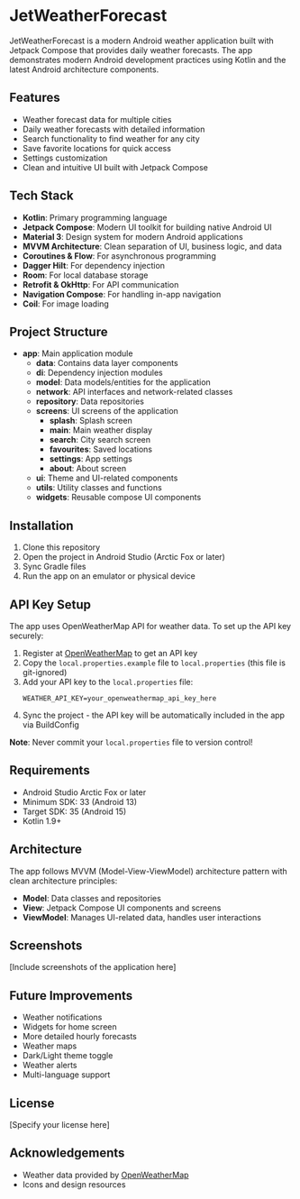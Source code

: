 # JetWeatherForecast

JetWeatherForecast is a modern Android weather application built with Jetpack Compose that provides daily weather forecasts. The app demonstrates modern Android development practices using Kotlin and the latest Android architecture components.

## Features

- Weather forecast data for multiple cities
- Daily weather forecasts with detailed information
- Search functionality to find weather for any city
- Save favorite locations for quick access
- Settings customization
- Clean and intuitive UI built with Jetpack Compose

## Tech Stack

- **Kotlin**: Primary programming language
- **Jetpack Compose**: Modern UI toolkit for building native Android UI
- **Material 3**: Design system for modern Android applications
- **MVVM Architecture**: Clean separation of UI, business logic, and data
- **Coroutines & Flow**: For asynchronous programming
- **Dagger Hilt**: For dependency injection
- **Room**: For local database storage
- **Retrofit & OkHttp**: For API communication
- **Navigation Compose**: For handling in-app navigation
- **Coil**: For image loading

## Project Structure

- **app**: Main application module
  - **data**: Contains data layer components
  - **di**: Dependency injection modules
  - **model**: Data models/entities for the application
  - **network**: API interfaces and network-related classes
  - **repository**: Data repositories
  - **screens**: UI screens of the application
    - **splash**: Splash screen
    - **main**: Main weather display
    - **search**: City search screen
    - **favourites**: Saved locations
    - **settings**: App settings
    - **about**: About screen
  - **ui**: Theme and UI-related components
  - **utils**: Utility classes and functions
  - **widgets**: Reusable compose UI components

## Installation

1. Clone this repository
2. Open the project in Android Studio (Arctic Fox or later)
3. Sync Gradle files
4. Run the app on an emulator or physical device

## API Key Setup

The app uses OpenWeatherMap API for weather data. To set up the API key securely:

1. Register at [OpenWeatherMap](https://openweathermap.org/) to get an API key
2. Copy the `local.properties.example` file to `local.properties` (this file is git-ignored)
3. Add your API key to the `local.properties` file:
   ```
   WEATHER_API_KEY=your_openweathermap_api_key_here
   ```
4. Sync the project - the API key will be automatically included in the app via BuildConfig

**Note**: Never commit your `local.properties` file to version control!

## Requirements

- Android Studio Arctic Fox or later
- Minimum SDK: 33 (Android 13)
- Target SDK: 35 (Android 15)
- Kotlin 1.9+

## Architecture

The app follows MVVM (Model-View-ViewModel) architecture pattern with clean architecture principles:

- **Model**: Data classes and repositories
- **View**: Jetpack Compose UI components and screens
- **ViewModel**: Manages UI-related data, handles user interactions

## Screenshots

[Include screenshots of the application here]

## Future Improvements

- Weather notifications
- Widgets for home screen
- More detailed hourly forecasts
- Weather maps
- Dark/Light theme toggle
- Weather alerts
- Multi-language support

## License

[Specify your license here]

## Acknowledgements

- Weather data provided by [OpenWeatherMap](https://openweathermap.org/)
- Icons and design resources 